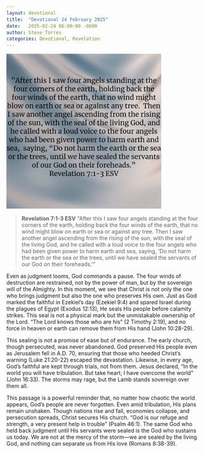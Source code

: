 ```yaml
---
layout: devotional
title:  "Devotional 24 February 2025"
date:   2025-02-24 06:00:00 -0600
author: Steve Torres
categories: Devotional, Revelation
---
```

<img src="https://github.com/ElEsteeb/ElEsteeb.github.io/blob/main/images/devotionals/Rev-7_1-3.jpg?raw=true" alt="Revelation 7:1-3.jpg" style="max-width: 80%; height: auto;">

>**Revelation 7:1-3 ESV**
>"After this I saw four angels standing at the four corners of the earth, holding back the four winds of the earth, that no wind might blow on earth or sea or against any tree. Then I saw another angel ascending from the rising of the sun, with the seal of the living God, and he called with a loud voice to the four angels who had been given power to harm earth and sea, saying, ‘Do not harm the earth or the sea or the trees, until we have sealed the servants of our God on their foreheads.’” 

Even as judgment looms, God commands a pause. The four winds of destruction are restrained, not by the power of man, but by the sovereign will of the Almighty. In this moment, we see that Christ is not only the one who brings judgment but also the one who preserves His own. Just as God marked the faithful in Ezekiel’s day (Ezekiel 9:4) and spared Israel during the plagues of Egypt (Exodus 12:13), He seals His people before calamity strikes. This seal is not a physical mark but the unmistakable ownership of the Lord. “The Lord knows those who are his” (2 Timothy 2:19), and no force in heaven or earth can remove them from His hand (John 10:28-29).

This sealing is not a promise of ease but of endurance. The early church, though persecuted, was never abandoned. God preserved His people even as Jerusalem fell in A.D. 70, ensuring that those who heeded Christ’s warning (Luke 21:20-22) escaped the devastation. Likewise, in every age, God’s faithful are kept through trials, not from them. Jesus declared, “In the world you will have tribulation. But take heart; I have overcome the world” (John 16:33). The storms may rage, but the Lamb stands sovereign over them all.

This passage is a powerful reminder that, no matter how chaotic the world appears, God’s people are never forgotten. Even amid tribulation, His plans remain unshaken. Though nations rise and fall, economies collapse, and persecution spreads, Christ secures His church. “God is our refuge and strength, a very present help in trouble” (Psalm 46:1). The same God who held back judgment until His servants were sealed is the God who sustains us today. We are not at the mercy of the storm—we are sealed by the living God, and nothing can separate us from His love (Romans 8:38-39).

